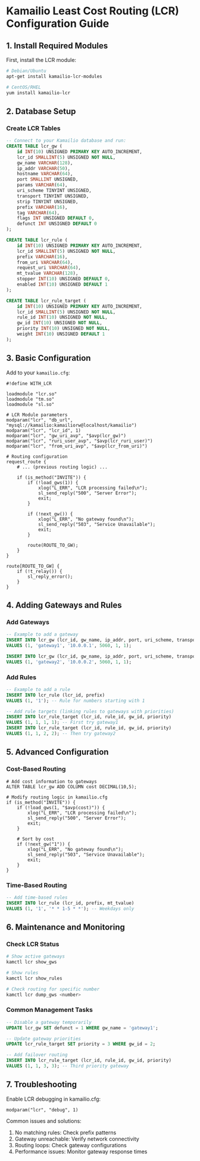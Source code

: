 # Kamailio Least Cost Routing (LCR) Configuration Guide

## 1. Install Required Modules

First, install the LCR module:
```bash
# Debian/Ubuntu
apt-get install kamailio-lcr-modules

# CentOS/RHEL
yum install kamailio-lcr
```

## 2. Database Setup

### Create LCR Tables
```sql
-- Connect to your Kamailio database and run:
CREATE TABLE lcr_gw (
    id INT(10) UNSIGNED PRIMARY KEY AUTO_INCREMENT,
    lcr_id SMALLINT(5) UNSIGNED NOT NULL,
    gw_name VARCHAR(128),
    ip_addr VARCHAR(50),
    hostname VARCHAR(64),
    port SMALLINT UNSIGNED,
    params VARCHAR(64),
    uri_scheme TINYINT UNSIGNED,
    transport TINYINT UNSIGNED,
    strip TINYINT UNSIGNED,
    prefix VARCHAR(16),
    tag VARCHAR(64),
    flags INT UNSIGNED DEFAULT 0,
    defunct INT UNSIGNED DEFAULT 0
);

CREATE TABLE lcr_rule (
    id INT(10) UNSIGNED PRIMARY KEY AUTO_INCREMENT,
    lcr_id SMALLINT(5) UNSIGNED NOT NULL,
    prefix VARCHAR(16),
    from_uri VARCHAR(64),
    request_uri VARCHAR(64),
    mt_tvalue VARCHAR(128),
    stopper INT(10) UNSIGNED DEFAULT 0,
    enabled INT(10) UNSIGNED DEFAULT 1
);

CREATE TABLE lcr_rule_target (
    id INT(10) UNSIGNED PRIMARY KEY AUTO_INCREMENT,
    lcr_id SMALLINT(5) UNSIGNED NOT NULL,
    rule_id INT(10) UNSIGNED NOT NULL,
    gw_id INT(10) UNSIGNED NOT NULL,
    priority INT(10) UNSIGNED NOT NULL,
    weight INT(10) UNSIGNED DEFAULT 1
);
```

## 3. Basic Configuration

Add to your `kamailio.cfg`:
```
#!define WITH_LCR

loadmodule "lcr.so"
loadmodule "tm.so"
loadmodule "sl.so"

# LCR Module parameters
modparam("lcr", "db_url", "mysql://kamailio:kamailiorw@localhost/kamailio")
modparam("lcr", "lcr_id", 1)
modparam("lcr", "gw_uri_avp", "$avp(lcr_gw)")
modparam("lcr", "ruri_user_avp", "$avp(lcr_ruri_user)")
modparam("lcr", "from_uri_avp", "$avp(lcr_from_uri)")

# Routing configuration
request_route {
    # ... (previous routing logic) ...

    if (is_method("INVITE")) {
        if (!load_gws(1)) {
            xlog("L_ERR", "LCR processing failed\n");
            sl_send_reply("500", "Server Error");
            exit;
        }

        if (!next_gw()) {
            xlog("L_ERR", "No gateway found\n");
            sl_send_reply("503", "Service Unavailable");
            exit;
        }

        route(ROUTE_TO_GW);
    }
}

route[ROUTE_TO_GW] {
    if (!t_relay()) {
        sl_reply_error();
    }
}
```

## 4. Adding Gateways and Rules

### Add Gateways
```sql
-- Example to add a gateway
INSERT INTO lcr_gw (lcr_id, gw_name, ip_addr, port, uri_scheme, transport) 
VALUES (1, 'gateway1', '10.0.0.1', 5060, 1, 1);

INSERT INTO lcr_gw (lcr_id, gw_name, ip_addr, port, uri_scheme, transport) 
VALUES (1, 'gateway2', '10.0.0.2', 5060, 1, 1);
```

### Add Rules
```sql
-- Example to add a rule
INSERT INTO lcr_rule (lcr_id, prefix) 
VALUES (1, '1'); -- Rule for numbers starting with 1

-- Add rule targets (linking rules to gateways with priorities)
INSERT INTO lcr_rule_target (lcr_id, rule_id, gw_id, priority) 
VALUES (1, 1, 1, 1); -- First try gateway1
INSERT INTO lcr_rule_target (lcr_id, rule_id, gw_id, priority) 
VALUES (1, 1, 2, 2); -- Then try gateway2
```

## 5. Advanced Configuration

### Cost-Based Routing
```
# Add cost information to gateways
ALTER TABLE lcr_gw ADD COLUMN cost DECIMAL(10,5);

# Modify routing logic in kamailio.cfg
if (is_method("INVITE")) {
    if (!load_gws(1, "$avp(cost)")) {
        xlog("L_ERR", "LCR processing failed\n");
        sl_send_reply("500", "Server Error");
        exit;
    }
    
    # Sort by cost
    if (!next_gw("1")) {
        xlog("L_ERR", "No gateway found\n");
        sl_send_reply("503", "Service Unavailable");
        exit;
    }
}
```

### Time-Based Routing
```sql
-- Add time-based rules
INSERT INTO lcr_rule (lcr_id, prefix, mt_tvalue) 
VALUES (1, '1', '* * 1-5 * *'); -- Weekdays only
```

## 6. Maintenance and Monitoring

### Check LCR Status
```bash
# Show active gateways
kamctl lcr show_gws

# Show rules
kamctl lcr show_rules

# Check routing for specific number
kamctl lcr dump_gws <number>
```

### Common Management Tasks
```sql
-- Disable a gateway temporarily
UPDATE lcr_gw SET defunct = 1 WHERE gw_name = 'gateway1';

-- Update gateway priorities
UPDATE lcr_rule_target SET priority = 3 WHERE gw_id = 2;

-- Add failover routing
INSERT INTO lcr_rule_target (lcr_id, rule_id, gw_id, priority) 
VALUES (1, 1, 3, 3); -- Third priority gateway
```

## 7. Troubleshooting

Enable LCR debugging in kamailio.cfg:
```
modparam("lcr", "debug", 1)
```

Common issues and solutions:
1. No matching rules: Check prefix patterns
2. Gateway unreachable: Verify network connectivity
3. Routing loops: Check gateway configurations
4. Performance issues: Monitor gateway response times
